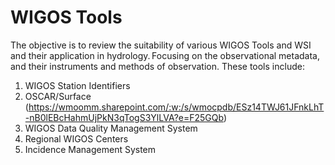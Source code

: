# WIGOS Tools
The objective is to review the suitability of various WIGOS Tools and WSI and their application in hydrology. Focusing on the observational metadata, and their instruments and methods of observation. These tools include:
1.	WIGOS Station Identifiers
2.	OSCAR/Surface (https://wmoomm.sharepoint.com/:w:/s/wmocpdb/ESz14TWJ61JFnkLhT-nB0lEBcHahmUjPkN3qTogS3YlLVA?e=F25GQb)
3.	WIGOS Data Quality Management System
4.	Regional WIGOS Centers
5.	Incidence Management System
